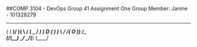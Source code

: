 ##COMP 3104 - DevOps Group 41 Assignment One Group Member: Janine - 101328279

____  ____  _  _   __  ____  ____ 
(    \(  __)/ )( \ /  \(  _ \/ ___)
 ) D ( ) _) \ \/ /(  O )) __/\___ \
(____/(____) \__/  \__/(__)  (____/